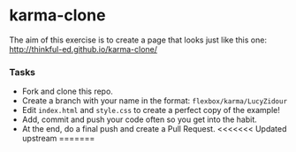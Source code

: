 # karma-clone

The aim of this exercise is to create a page that looks just like this one: http://thinkful-ed.github.io/karma-clone/
### Tasks

 - Fork and clone this repo.
 - Create a branch with your name in the format: `flexbox/karma/LucyZidour`
 - Edit `index.html` and `style.css` to create a perfect copy of the example!
 - Add, commit and push your code often so you get into the habit.
 - At the end, do a final push and create a Pull Request.
 <<<<<<< Updated upstream
=======
